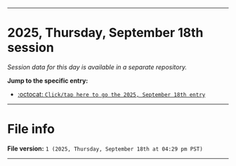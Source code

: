 
***

# 2025, Thursday, September 18th session

_Session data for this day is available in a separate repository._

**Jump to the specific entry:**

- [:octocat: `Click/tap here to go the 2025, September 18th entry`](https://github.com/seanpm2001/SeansLifeArchive_Images_TinyTower_Y2025/tree/SeansLifeArchive_Images_TinyTower_Y2025_Main-dev/2025/09_September/18/)

***

# File info

**File version:** `1 (2025, Thursday, September 18th at 04:29 pm PST)`

***
